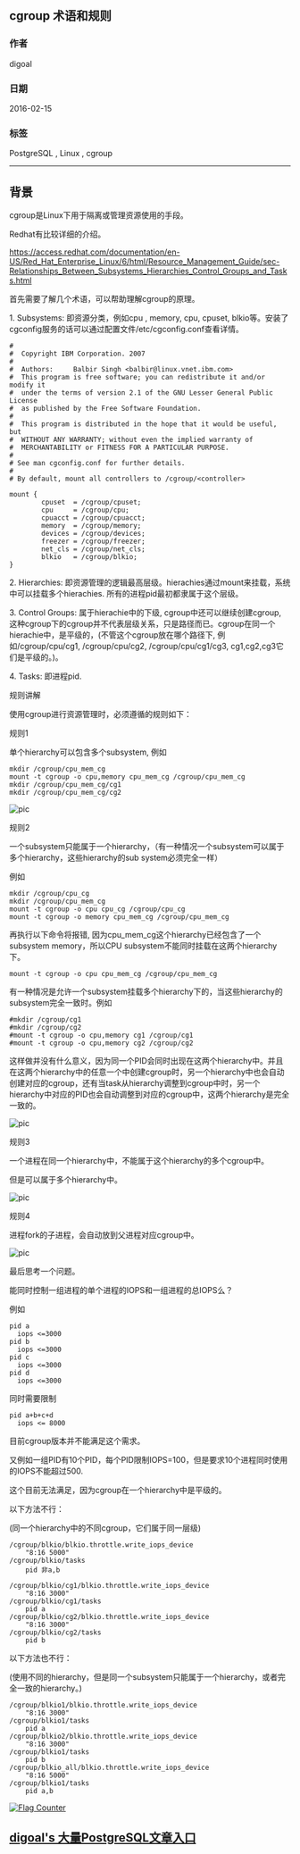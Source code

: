 ## cgroup 术语和规则    
                                                                                                                               
### 作者                                                                                                                               
digoal                                                                                                                               
                                                                                                                               
### 日期                                                                                                                               
2016-02-15                                                                                                                            
                                                                                                                               
### 标签                                                                                                                               
PostgreSQL , Linux , cgroup     
                                                                                                                               
----                                                                                                                               
                                                                                                                               
## 背景                   
cgroup是Linux下用于隔离或管理资源使用的手段。    
    
Redhat有比较详细的介绍。    
    
https://access.redhat.com/documentation/en-US/Red_Hat_Enterprise_Linux/6/html/Resource_Management_Guide/sec-Relationships_Between_Subsystems_Hierarchies_Control_Groups_and_Tasks.html    
    
首先需要了解几个术语，可以帮助理解cgroup的原理。    
    
1\. Subsystems: 即资源分类，例如cpu , memory, cpu, cpuset, blkio等。安装了cgconfig服务的话可以通过配置文件/etc/cgconfig.conf查看详情。    
    
```    
#    
#  Copyright IBM Corporation. 2007    
#    
#  Authors:     Balbir Singh <balbir@linux.vnet.ibm.com>    
#  This program is free software; you can redistribute it and/or modify it    
#  under the terms of version 2.1 of the GNU Lesser General Public License    
#  as published by the Free Software Foundation.    
#    
#  This program is distributed in the hope that it would be useful, but    
#  WITHOUT ANY WARRANTY; without even the implied warranty of    
#  MERCHANTABILITY or FITNESS FOR A PARTICULAR PURPOSE.    
#    
# See man cgconfig.conf for further details.    
#    
# By default, mount all controllers to /cgroup/<controller>    
    
mount {    
        cpuset  = /cgroup/cpuset;    
        cpu     = /cgroup/cpu;    
        cpuacct = /cgroup/cpuacct;    
        memory  = /cgroup/memory;    
        devices = /cgroup/devices;    
        freezer = /cgroup/freezer;    
        net_cls = /cgroup/net_cls;    
        blkio   = /cgroup/blkio;    
}    
```    
    
2\. Hierarchies: 即资源管理的逻辑最高层级。hierachies通过mount来挂载，系统中可以挂载多个hierachies. 所有的进程pid最初都隶属于这个层级。     
    
3\. Control Groups: 属于hierachie中的下级, cgroup中还可以继续创建cgroup, 这种cgroup下的cgroup并不代表层级关系，只是路径而已。cgroup在同一个hierachie中，是平级的，(不管这个cgroup放在哪个路径下, 例如/cgroup/cpu/cg1, /cgroup/cpu/cg2, /cgroup/cpu/cg1/cg3, cg1,cg2,cg3它们是平级的。)。    
    
4\. Tasks: 即进程pid.    
    
规则讲解    
    
使用cgroup进行资源管理时，必须遵循的规则如下：    
    
规则1    
    
单个hierarchy可以包含多个subsystem, 例如    
    
```    
mkdir /cgroup/cpu_mem_cg    
mount -t cgroup -o cpu,memory cpu_mem_cg /cgroup/cpu_mem_cg    
mkdir /cgroup/cpu_mem_cg/cg1    
mkdir /cgroup/cpu_mem_cg/cg2    
```    
    
![pic](20160215_01_pic_001.png)    
    
规则2    
    
一个subsystem只能属于一个hierarchy，（有一种情况一个subsystem可以属于多个hierarchy，这些hierarchy的sub system必须完全一样）    
    
例如    
    
```    
mkdir /cgroup/cpu_cg    
mkdir /cgroup/cpu_mem_cg    
mount -t cgroup -o cpu cpu_cg /cgroup/cpu_cg    
mount -t cgroup -o memory cpu_mem_cg /cgroup/cpu_mem_cg    
```    
    
再执行以下命令将报错, 因为cpu_mem_cg这个hierarchy已经包含了一个subsystem memory，所以CPU subsystem不能同时挂载在这两个hierarchy下。    
    
```    
mount -t cgroup -o cpu cpu_mem_cg /cgroup/cpu_mem_cg    
```    
    
有一种情况是允许一个subsystem挂载多个hierarchy下的，当这些hierarchy的subsystem完全一致时。例如    
    
```    
#mkdir /cgroup/cg1    
#mkdir /cgroup/cg2    
#mount -t cgroup -o cpu,memory cg1 /cgroup/cg1    
#mount -t cgroup -o cpu,memory cg2 /cgroup/cg2    
```    
    
这样做并没有什么意义，因为同一个PID会同时出现在这两个hierarchy中。并且在这两个hierarchy中的任意一个中创建cgroup时，另一个hierarchy中也会自动创建对应的cgroup，还有当task从hierarchy调整到cgroup中时，另一个hierarchy中对应的PID也会自动调整到对应的cgroup中，这两个hierarchy是完全一致的。    
    
![pic](20160215_01_pic_002.png)    
    
规则3    
    
    
一个进程在同一个hierarchy中，不能属于这个hierarchy的多个cgroup中。    
    
但是可以属于多个hierarchy中。    
    
![pic](20160215_01_pic_003.png)    
    
规则4    
    
进程fork的子进程，会自动放到父进程对应cgroup中。    
    
![pic](20160215_01_pic_004.png)    
    
最后思考一个问题。    
    
能同时控制一组进程的单个进程的IOPS和一组进程的总IOPS么？    
    
例如    
    
```    
pid a    
  iops <=3000    
pid b    
  iops <=3000    
pid c    
  iops <=3000    
pid d    
  iops <=3000    
```    
    
同时需要限制    
    
```    
pid a+b+c+d    
  iops <= 8000    
```    
    
目前cgroup版本并不能满足这个需求。    
    
又例如一组PID有10个PID，每个PID限制IOPS=100，但是要求10个进程同时使用的IOPS不能超过500.     
    
这个目前无法满足，因为cgroup在一个hierarchy中是平级的。    
    
以下方法不行：    
    
(同一个hierarchy中的不同cgroup，它们属于同一层级)    
    
```    
/cgroup/blkio/blkio.throttle.write_iops_device    
    "8:16 5000"    
/cgroup/blkio/tasks    
    pid 非a,b    
    
/cgroup/blkio/cg1/blkio.throttle.write_iops_device    
    "8:16 3000"    
/cgroup/blkio/cg1/tasks    
    pid a    
/cgroup/blkio/cg2/blkio.throttle.write_iops_device    
    "8:16 3000"    
/cgroup/blkio/cg2/tasks    
    pid b    
```    
    
以下方法也不行：    
    
(使用不同的hierarchy，但是同一个subsystem只能属于一个hierarchy，或者完全一致的hierarchy。)    
    
```    
/cgroup/blkio1/blkio.throttle.write_iops_device    
    "8:16 3000"    
/cgroup/blkio1/tasks    
    pid a    
/cgroup/blkio2/blkio.throttle.write_iops_device    
    "8:16 3000"    
/cgroup/blkio1/tasks    
    pid b    
/cgroup/blkio_all/blkio.throttle.write_iops_device    
    "8:16 5000"    
/cgroup/blkio1/tasks    
    pid a,b    
```    
  
  
<a rel="nofollow" href="http://info.flagcounter.com/h9V1"  ><img src="http://s03.flagcounter.com/count/h9V1/bg_FFFFFF/txt_000000/border_CCCCCC/columns_2/maxflags_12/viewers_0/labels_0/pageviews_0/flags_0/"  alt="Flag Counter"  border="0"  ></a>  
  
  
  
  
  
  
## [digoal's 大量PostgreSQL文章入口](https://github.com/digoal/blog/blob/master/README.md "22709685feb7cab07d30f30387f0a9ae")
  
